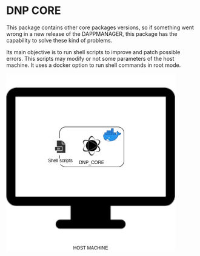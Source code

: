 # DNP CORE

This package contains other core packages versions, so if something went wrong in a new release of the DAPPMANAGER, this package has the capability to solve these kind of problems.

Its main objective is to run shell scripts to improve and patch possible errors. This scripts may modify or not some parameters of the host machine. It uses a docker option to run shell commands in root mode.

![](DNP_CORE.jpg)
